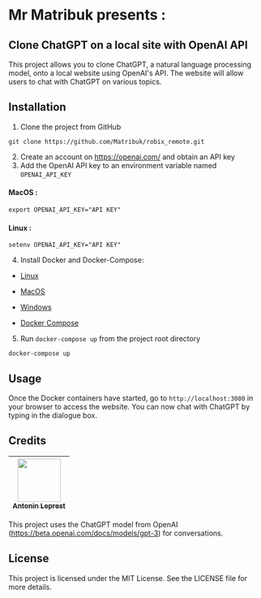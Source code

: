 # Mr Matribuk presents :
## Clone ChatGPT on a local site with OpenAI API

This project allows you to clone ChatGPT, a natural language processing model, onto a local website using OpenAI's API. The website will allow users to chat with ChatGPT on various topics.


## Installation

1. Clone the project from GitHub
```shell
git clone https://github.com/Matribuk/robix_remote.git
```
2. Create an account on https://openai.com/ and obtain an API key
3. Add the OpenAI API key to an environment variable named `OPENAI_API_KEY`
#### MacOS :
```shell
export OPENAI_API_KEY="API KEY"
```
#### Linux :
```shell
setenv OPENAI_API_KEY="API KEY"
```
4. Install Docker and Docker-Compose:
- [Linux](https://docs.docker.com/engine/install/)

- [MacOS](https://docs.docker.com/docker-for-mac/install/)

- [Windows](https://docs.docker.com/docker-for-windows/install/)

- [Docker Compose](https://docs.docker.com/compose/install/)
 
5. Run `docker-compose up` from the project root directory
```shell
docker-compose up
```

## Usage

Once the Docker containers have started, go to `http://localhost:3000` in your browser to access the website. You can now chat with ChatGPT by typing in the dialogue box.

## Credits

| [<img src="https://github.com/Matribuk.png?size=85" width=85><br><sub>Antonin Leprest</sub>](https://github.com/Matribuk) |
|:---:|

This project uses the ChatGPT model from OpenAI (https://beta.openai.com/docs/models/gpt-3) for conversations.

## License

This project is licensed under the MIT License. See the LICENSE file for more details.
